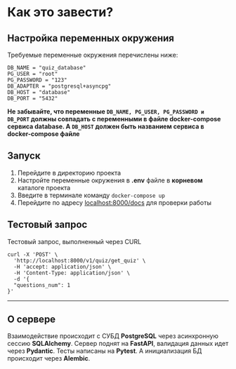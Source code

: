 # Как это завести?

## Настройка переменных окружения

Требуемые переменные окружения перечислены ниже:
```
DB_NAME = "quiz_database"
PG_USER = "root"
PG_PASSWORD = "123"
DB_ADAPTER = "postgresql+asyncpg"
DB_HOST = "database"
DB_PORT = "5432"
```
**Не забывайте, что переменные `DB_NAME, PG_USER, PG_PASSWORD и DB_PORT` должны совпадать с переменными в файле docker-compose сервиса database. А `DB_HOST` должен быть названием сервиса в docker-compose файле**

## Запуск
1. Перейдите в директорию проекта
2. Настройте переменные окружения в **.env** файле в **корневом** каталоге проекта
3. Введите в терминале команду `docker-compose up`
4. Перейдите по адресу [localhost:8000/docs](localhost:8000/docs) для проверки работы

## Тестовый запрос
Тестовый запрос, выполненный через CURL
```commandline
curl -X 'POST' \
  'http://localhost:8000/v1/quiz/get_quiz' \
  -H 'accept: application/json' \
  -H 'Content-Type: application/json' \
  -d '{
  "questions_num": 1
}'
```
---
## О сервере
Взаимодействие происходит с СУБД **PostgreSQL** через асинхронную сессию **SQLAlchemy**.
Сервер поднят на **FastAPI**, валидация данных идет через **Pydantic**.
Тесты написаны на **Pytest**. А инициализация БД происходит через **Alembic**.